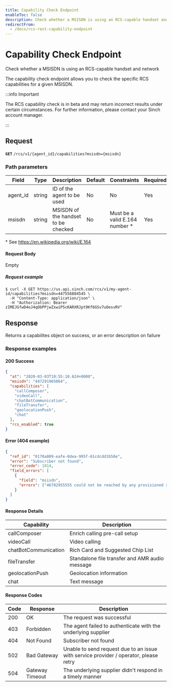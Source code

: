 ```yaml
---
title: Capability Check Endpoint
enableToc: false
description: Check whether a MSISDN is using an RCS-capable handset and network
redirectFrom:
  - /docs/rcs-rest-capability-endpoint
---
```


# Capability Check Endpoint

Check whether a MSISDN is using an RCS-capable handset and network

The capability check endpoint allows you to check the specific RCS capabilities for a given MSISDN.

:::info Important

The RCS capability check is in beta and may return incorrect results under certain circumstances. For further information, please contact your Sinch account manager.

:::

## Request

**`GET`** `/rcs/v1/{agent_id}/capabilities?msisdn={msisdn}`

### Path parameters

| Field    | Type   | Description                         | Default | Constraints                     | Required |
| -------- | ------ | ----------------------------------- | ------- | ------------------------------- | -------- |
| agent_id | string | ID of the agent to be used          | No      | No                              | Yes      |
| msisdn   | string | MSISDN of the handset to be checked | No      | Must be a valid E.164 number \* | Yes      |

\* See <https://en.wikipedia.org/wiki/E.164>

#### Request Body

Empty

##### Request example

```curl
$ curl -X GET https://us.api.sinch.com/rcs/v1/my-agent-id/capabilities?msisdn=447556884545 \
  -H "Content-Type: application/json" \
  -H "Authorization: Bearer zIMEJGfwD4oJ4qObPPjwZxwiP5cKARXRJpt9Kf6GSv7uOesvRV"
```

## Response

Returns a capabilites object on success, or an error description on failure

### Response examples

#### 200 Success

```json
{
  "at": "2020-03-03T10:55:10.624+0000",
  "msisdn": "447291965064",
  "capabilities": [
    "callComposer",
    "videoCall",
    "chatBotCommunication",
    "fileTransfer",
    "geolocationPush",
    "chat"
  ],
  "rcs_enabled": true
}
```

#### Error (404 example)

```json
{
  "ref_id": "0170a009-eafe-0dea-995f-61cdcdd1b50e",
  "error": "Subscriber not found",
  "error_code": 1014,
  "field_errors": [
    {
      "field": "msisdn",
      "errors": ["46702955555 could not be reached by any provisioned supplier"]
    }
  ]
}
```

#### Response Details

| Capability           | Description                                    |
| -------------------- | ---------------------------------------------- |
| callComposer         | Enrich calling pre-call setup                  |
| videoCall            | Video calling                                  |
| chatBotCommunication | Rich Card and Suggested Chip List              |
| fileTransfer         | Standalone file transfer and AMR audio message |
| geolocationPush      | Geolocation information                        |
| chat                 | Text message                                   |

#### Response Codes

| Code | Response        | Description                                                                           |
| ---- | --------------- | ------------------------------------------------------------------------------------- |
| 200  | OK              | The request was successful                                                            |
| 403  | Forbidden       | The agent failed to authenticate with the underlying supplier                         |
| 404  | Not Found       | Subscriber not found                                                                  |
| 502  | Bad Gateway     | Unable to send request due to an issue with service provider / operator, please retry |
| 504  | Gateway Timeout | The underlying supplier didn't respond in a timely manner                             |
